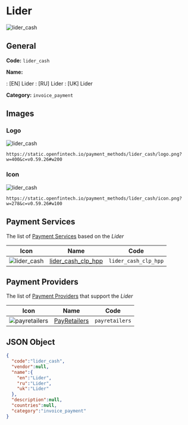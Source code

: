 
# Lider 
![lider_cash](https://static.openfintech.io/payment_methods/lider_cash/logo.png?w=400&c=v0.59.26#w200)  

## General 
**Code:** `lider_cash` 
 
**Name:** 
 
:	[EN] Lider 
:	[RU] Lider 
:	[UK] Lider 
 
**Category:** `invoice_payment` 
 

## Images 

### Logo 
![lider_cash](https://static.openfintech.io/payment_methods/lider_cash/logo.png?w=400&c=v0.59.26#w200)  

```
https://static.openfintech.io/payment_methods/lider_cash/logo.png?w=400&c=v0.59.26#w200
```  

### Icon 
![lider_cash](https://static.openfintech.io/payment_methods/lider_cash/icon.png?w=278&c=v0.59.26#w100)  

```
https://static.openfintech.io/payment_methods/lider_cash/icon.png?w=278&c=v0.59.26#w100
```  

## Payment Services 
 
The list of [Payment Services](/payment-services/) based on the _Lider_ 

|Icon|Name|Code| 
|:---:|:---:|:---:| 
|![lider_cash](https://static.openfintech.io/payment_methods/lider_cash/icon.png?w=278&c=v0.59.26#w100) |[lider_cash_clp_hpp](/payment-services/lider_cash_clp_hpp/)|`lider_cash_clp_hpp`| 
 

## Payment Providers 
 
The list of [Payment Providers](/payment-providers/) that support the _Lider_ 

|Icon|Name|Code| 
|:---:|:---:|:---:| 
|![payretailers](https://static.openfintech.io/payment_providers/payretailers/icon.svg?w=278&c=v0.59.26#w100) |[PayRetailers](/payment-providers/payretailers/)|`payretailers`| 
 

## JSON Object 

```json
{
  "code":"lider_cash",
  "vendor":null,
  "name":{
    "en":"Lider",
    "ru":"Lider",
    "uk":"Lider"
  },
  "description":null,
  "countries":null,
  "category":"invoice_payment"
}
```  
